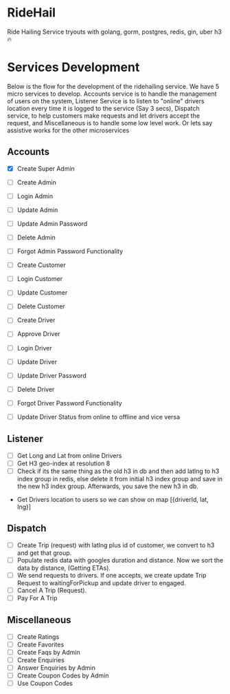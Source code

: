# RideHail

Ride Hailing Service tryouts with golang, gorm, postgres, redis, gin, uber h3 🔥

# Services Development

Below is the flow for the development of the ridehailing service. We have 5 micro services to develop. Accounts service is to handle the management of users on the system, Listener Service is to listen to "online" drivers location every time it is logged to the service (Say 3 secs), Dispatch service, to help customers make requests and let drivers accept the request, and Miscellaneous is to handle some low level work. Or lets say assistive works for the other microservices

## Accounts

- [x] Create Super Admin
- [ ] Create Admin
- [ ] Login Admin
- [ ] Update Admin
- [ ] Update Admin Password
- [ ] Delete Admin
- [ ] Forgot Admin Password Functionality

- [ ] Create Customer
- [ ] Login Customer
- [ ] Update Customer
- [ ] Delete Customer

- [ ] Create Driver
- [ ] Approve Driver
- [ ] Login Driver
- [ ] Update Driver
- [ ] Update Driver Password
- [ ] Delete Driver
- [ ] Forgot Driver Password Functionality
- [ ] Update Driver Status from online to offline and vice versa

## Listener

- [ ] Get Long and Lat from online Drivers
- [ ] Get H3 geo-index at resolution 8
- [ ] Check if its the same thing as the old h3 in db and then add latlng to h3 index group in redis, else delete it from initial h3 index group and save in the new h3 index group. Afterwards, you save the new h3 in db.
- Get Drivers location to users so we can show on map [{driverId, lat, lng}]

## Dispatch

- [ ] Create Trip (request) with latlng plus id of customer, we convert to h3 and get that group.
- [ ] Populate redis data with googles duration and distance. Now we sort the data by distance, (Getting ETAs).
- [ ] We send requests to drivers. If one accepts, we create update Trip Request to waitingForPickup and update driver to engaged.
- [ ] Cancel A Trip (Request).
- [ ] Pay For A Trip

## Miscellaneous

- [ ] Create Ratings
- [ ] Create Favorites
- [ ] Create Faqs by Admin
- [ ] Create Enquiries
- [ ] Answer Enquiries by Admin
- [ ] Create Coupon Codes by Admin
- [ ] Use Coupon Codes

